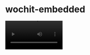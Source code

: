 # wochit-embedded

<video src='https://www.wochit.com/wp-content/uploads/Wochit-for-Marketplaces-1.mp4' width=180/>

### Usage
* Install module via npm
  ```shell
  npm i @wochit/embedded
  ```
  Install via yarn
  ```shell
  yarn add @wochit/embedded
  ```
  somewhere in your app
  ```javascript
  import wt from '@wochit/embedded';

  wt.config({ channelId, userToken });
  
  document.querySelector('.video-creator-btn').addEventListener('click', () => {
    wt.openVideoCreator({});
  });
  ```
  or
  ```javascript
  import { config, openVideoCreator } from '@wochit/embedded';
  
  config({ channelId, userToken });
  
  document.querySelector('.video-creator-btn').addEventListener('click', () => {
    openVideoCreator({});
  });
  ```

* CDN async (non-blocking)
  ```xhtml
  <script type="application/javascript">
    (function (window, document, tag, url, name, a, m) {
      window['__wochit_object_name__'] = name;
      window[name] =
        window[name] ||
        function () {
          (window[name].q = window[name].q || []).push(arguments);
        };
      (a = document.createElement(tag)), (m = document.getElementsByTagName(tag)[0]);
      a.async = 1;
      a.src = url;
      m.parentNode.insertBefore(a, m);
    })(window, document, 'script', 'https://cdn.wochit.com/wochit-embedded/latest.min.js', 'wt');
  </script>
  ```
  somewhere in your app
  ```javascript
  window.wt('config', { channelId, userToken });
  document.querySelector('.video-creator-btn').addEventListener('click', () => {
    window.wt('openVideoCreator', {});
  });
  ```
  
* CDN sync (blocking)
  ```xhtml
  <script src="https://cdn.wochit.com/wochit-embedded/latest.min.js" type="application/javascript"></script>
  <script type="application/javascript">
    window.wt('config', { channelId, userToken });
    document.querySelector('.video-creator-btn').addEventListener('click', () => {
      window.wt('openVideoCreator', {});
    });
  </script>
  ```
